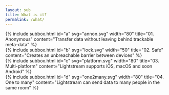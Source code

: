 ```yaml
---
layout: sub
title: What is it?
permalink: /what/
---
```


{% include subbox.html id="a" svg="annon.svg" width="80" title="01. Anonymous" content="Transfer data without leaving behind trackable meta-data" %}  
{% include subbox.html id="b" svg="lock.svg" width="50" title="02. Safe" content="Creates an unbreachable barrier between devices" %}  
{% include subbox.html id="c" svg="platform.svg" width="80" title="03. Multi-platform" content="Lightstream supports iOS, macOS and soon Android" %}  
{% include subbox.html id="d" svg="one2many.svg" width="80" title="04. One to many" content="Lightstream can send data to many people in the same room" %}  
